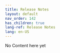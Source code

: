 ```yaml
---
title: Release Notes
layout: default
nav_order: 142
has_children: true
lang-ref: Release Notes
lang: en-US
---
```


No Content here yet